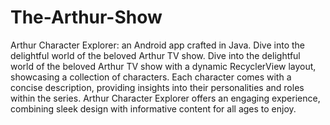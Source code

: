# The-Arthur-Show
Arthur Character Explorer: an Android app crafted in Java. Dive into the delightful world of the beloved Arthur TV show. Dive into the delightful world of the beloved Arthur TV show with a dynamic RecyclerView layout, showcasing a collection of characters. Each character comes with a concise description, providing insights into their personalities and roles within the series. Arthur Character Explorer offers an engaging experience, combining sleek design with informative content for all ages to enjoy.
